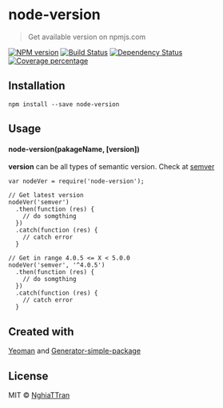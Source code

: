# node-version

> Get available version on npmjs.com

[![NPM version][npm-image]][npm-url] [![Build Status][travis-image]][travis-url] [![Dependency Status][daviddm-image]][daviddm-url] [![Coverage percentage][coveralls-image]][coveralls-url]

## Installation

```
npm install --save node-version
```

## Usage

#### node-version(**pakageName**, [**version**])

**version** can be all types of semantic version. Check at [semver](https://www.npmjs.com/package/semver)



```
var nodeVer = require('node-version');

// Get latest version
nodeVer('semver')
  .then(function (res) {
    // do somgthing
  })
  .catch(function (res) {
    // catch error
  }

// Get in range 4.0.5 <= X < 5.0.0
nodeVer('semver', '^4.0.5')
  .then(function (res) {
    // do somgthing
  })
  .catch(function (res) {
    // catch error
  }
```

## Created with
[Yeoman](https://npmjs.org/package/yo) and [Generator-simple-package](https://npmjs.org/package/generator-simple-package)

## License
MIT © [NghiaTTran](https://github.com/nghiattran)

[npm-image]: https://badge.fury.io/js/node-version.svg
[npm-url]: https://npmjs.org/package/node-version
[travis-image]: https://travis-ci.org/nghiattran/node-version.svg?branch=master
[travis-url]: https://travis-ci.org/nghiattran/node-version
[daviddm-image]: https://david-dm.org/nghiattran/node-version.svg?theme=shields.io
[daviddm-url]: https://david-dm.org/nghiattran/node-version
[coveralls-image]: https://coveralls.io/repos/nghiattran/node-version/badge.svg
[coveralls-url]: https://coveralls.io/github/nghiattran/node-version
